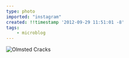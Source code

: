 ```yaml
---
type: photo
imported: "instagram"
created: !!timestamp '2012-09-29 11:51:01 -8'
tags:
    - microblog
---
```

![Olmsted Cracks](/media/images/photos/2012/09/c54e9d315741f053ca124f5a9807db4c.jpg)

